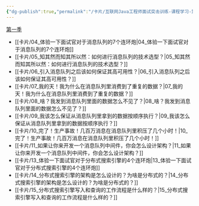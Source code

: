```yaml
---
{"dg-publish":true,"permalink":"/卡片/互联网Java工程师面试突击训练-课程学习-第一季/","dgPassFrontmatter":true}
---
```


[第一季](file:///Z:%5C我的阅读黑曜石Vault%5C资产库藏%5C互联网Java工程师面试突击训练系列课程%5C第一季)
* [[卡片/04_体验一下面试官对于消息队列的7个连环炮\|04_体验一下面试官对于消息队列的7个连环炮]]
* [[卡片/05_知其然而知其所以然：如何进行消息队列的技术选型？\|05_知其然而知其所以然：如何进行消息队列的技术选型？]]
* [[卡片/06_引入消息队列之后该如何保证其高可用性？\|06_引入消息队列之后该如何保证其高可用性？]]
* [[卡片/07_我的天！我为什么在消息队列里消费到了重复的数据？\|07_我的天！我为什么在消息队列里消费到了重复的数据？]]
* [[卡片/08_啥？我发到消息队列里面的数据怎么不见了？\|08_啥？我发到消息队列里面的数据怎么不见了？]]
* [[卡片/09_我该怎么保证从消息队列里拿到的数据按顺序执行？\|09_我该怎么保证从消息队列里拿到的数据按顺序执行？]]
* [[卡片/10_完了！生产事故！几百万消息在消息队列里积压了几个小时！\|10_完了！生产事故！几百万消息在消息队列里积压了几个小时！]]
* [[卡片/11_如果让你来开发一个消息队列中间件，你会怎么设计架构？\|11_如果让你来开发一个消息队列中间件，你会怎么设计架构？]]
* [[卡片/13_体验一下面试官对于分布式搜索引擎的4个连环炮\|13_体验一下面试官对于分布式搜索引擎的4个连环炮]]
* [[卡片/14_分布式搜索引擎的架构是怎么设计的？为啥是分布式的？\|14_分布式搜索引擎的架构是怎么设计的？为啥是分布式的？]]
* [[卡片/15_分布式搜索引擎写入和查询的工作流程是什么样的？\|15_分布式搜索引擎写入和查询的工作流程是什么样的？]]